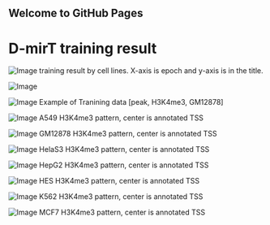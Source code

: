 ## Welcome to GitHub Pages
# D-mirT training result

![Image](/img/trn_result_by_cell_line.png)
training result by cell lines. X-axis is epoch and y-axis is in the title.

![Image](/img/result_figure0.png)

![Image](/img/example_of_H3K4me3_GM_trn_data.gif)
Example of Tranining data [peak, H3K4me3, GM12878]

![Image](/img/A549_24.png)
A549 H3K4me3 pattern, center is annotated TSS

![Image](/img/GM12878_24.png)
GM12878 H3K4me3 pattern, center is annotated TSS

![Image](/img/HelaS3_24.png)
HelaS3 H3K4me3 pattern, center is annotated TSS

![Image](/img/HepG2_24.png)
HepG2 H3K4me3 pattern, center is annotated TSS

![Image](/img/HES_24.png)
HES H3K4me3 pattern, center is annotated TSS

![Image](/img/K562_24.png)
K562 H3K4me3 pattern, center is annotated TSS

![Image](/img/MCF7_24.png)
MCF7 H3K4me3 pattern, center is annotated TSS
